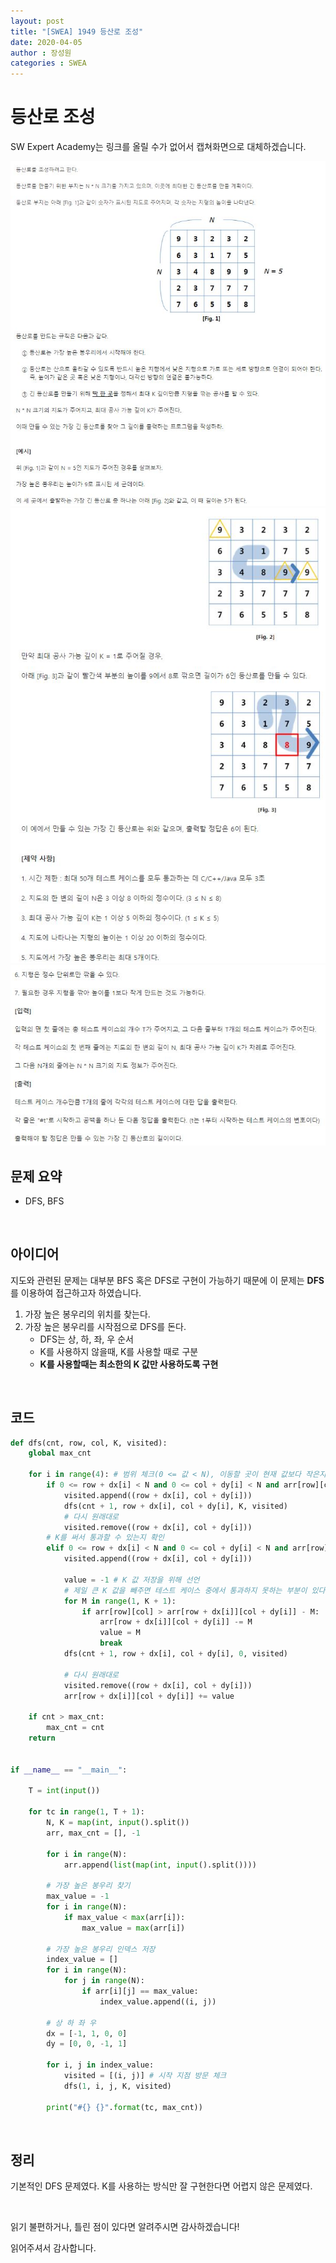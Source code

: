 ```yaml
---
layout: post
title: "[SWEA] 1949 등산로 조성"
date: 2020-04-05
author : 장성원
categories : SWEA
---
```


# 등산로 조성

SW Expert Academy는 링크를 올릴 수가 없어서 캡쳐화면으로 대체하겠습니다.

![1949-1](/assets/image/1949-1.JPG)  
![1949-2](/assets/image/1949-2.JPG)  
![1949-3](/assets/image/1949-3.JPG)

## 문제 요약

- DFS, BFS

<br>

## 아이디어

지도와 관련된 문제는 대부분 BFS 혹은 DFS로 구현이 가능하기 때문에 이 문제는 **DFS**를 이용하여 접근하고자 하였습니다.

1. 가장 높은 봉우리의 위치를 찾는다.
2. 가장 높은 봉우리를 시작점으로 DFS를 돈다.
   - DFS는 상, 하, 좌, 우 순서
   - K를 사용하지 않을때, K를 사용할 때로 구분
   - **K를 사용할때는 최소한의 K 값만 사용하도록 구현** 

<br>

## 코드

```python
def dfs(cnt, row, col, K, visited):
    global max_cnt

    for i in range(4): # 범위 체크(0 <= 값 < N), 이동할 곳이 현재 값보다 작은지 확인, 방문여부 확인
        if 0 <= row + dx[i] < N and 0 <= col + dy[i] < N and arr[row][col] > arr[row + dx[i]][col + dy[i]] and (row + dx[i], col + dy[i]) not in visited:
            visited.append((row + dx[i], col + dy[i]))
            dfs(cnt + 1, row + dx[i], col + dy[i], K, visited)
            # 다시 원래대로
            visited.remove((row + dx[i], col + dy[i]))
        # K를 써서 통과할 수 있는지 확인
        elif 0 <= row + dx[i] < N and 0 <= col + dy[i] < N and arr[row][col] > arr[row + dx[i]][col + dy[i]] - K and (row + dx[i], col + dy[i]) not in visited:
            visited.append((row + dx[i], col + dy[i]))

            value = -1 # K 값 저장을 위해 선언
            # 제일 큰 K 값을 빼주면 테스트 케이스 중에서 통과하지 못하는 부분이 있다. K 중에서도 가장 작은 값을 활용
            for M in range(1, K + 1):
                if arr[row][col] > arr[row + dx[i]][col + dy[i]] - M:
                    arr[row + dx[i]][col + dy[i]] -= M
                    value = M
                    break
            dfs(cnt + 1, row + dx[i], col + dy[i], 0, visited)

            # 다시 원래대로
            visited.remove((row + dx[i], col + dy[i]))
            arr[row + dx[i]][col + dy[i]] += value

    if cnt > max_cnt:
        max_cnt = cnt
    return


if __name__ == "__main__":

    T = int(input())

    for tc in range(1, T + 1):
        N, K = map(int, input().split())
        arr, max_cnt = [], -1

        for i in range(N):
            arr.append(list(map(int, input().split())))

        # 가장 높은 봉우리 찾기
        max_value = -1
        for i in range(N):
            if max_value < max(arr[i]):
                max_value = max(arr[i])

        # 가장 높은 봉우리 인덱스 저장
        index_value = []
        for i in range(N):
            for j in range(N):
                if arr[i][j] == max_value:
                    index_value.append((i, j))

        # 상 하 좌 우
        dx = [-1, 1, 0, 0]
        dy = [0, 0, -1, 1]

        for i, j in index_value:
            visited = [(i, j)] # 시작 지점 방문 체크
            dfs(1, i, j, K, visited)

        print("#{} {}".format(tc, max_cnt))

```

<br>

## 정리

기본적인 DFS 문제였다. K를 사용하는 방식만 잘 구현한다면 어렵지 않은 문제였다.

 <br>

읽기 불편하거나, 틀린 점이 있다면 알려주시면 감사하겠습니다!

읽어주셔서 감사합니다.